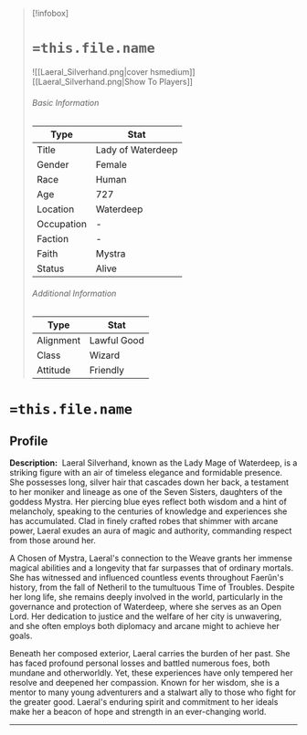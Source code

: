 > [!infobox]
> # `=this.file.name`
> ![[Laeral_Silverhand.png|cover hsmedium]]
> [[Laeral_Silverhand.png|Show To Players]]
> ###### Basic Information
> Type |  Stat |
> ---|---|
> Title | Lady of Waterdeep |
> Gender | Female |
> Race | Human |
> Age | 727 |
> Location | Waterdeep |
> Occupation | - |
> Faction | - |
> Faith | Mystra |
> Status | Alive |
> ###### Additional Information
> Type |  Stat |
> ---|---|
> Alignment | Lawful Good |
> Class | Wizard |
> Attitude | Friendly |

# `=this.file.name`
## Profile

**Description:** 
Laeral Silverhand, known as the Lady Mage of Waterdeep, is a striking figure with an air of timeless elegance and formidable presence. She possesses long, silver hair that cascades down her back, a testament to her moniker and lineage as one of the Seven Sisters, daughters of the goddess Mystra. Her piercing blue eyes reflect both wisdom and a hint of melancholy, speaking to the centuries of knowledge and experiences she has accumulated. Clad in finely crafted robes that shimmer with arcane power, Laeral exudes an aura of magic and authority, commanding respect from those around her.

A Chosen of Mystra, Laeral's connection to the Weave grants her immense magical abilities and a longevity that far surpasses that of ordinary mortals. She has witnessed and influenced countless events throughout Faerûn's history, from the fall of Netheril to the tumultuous Time of Troubles. Despite her long life, she remains deeply involved in the world, particularly in the governance and protection of Waterdeep, where she serves as an Open Lord. Her dedication to justice and the welfare of her city is unwavering, and she often employs both diplomacy and arcane might to achieve her goals.

Beneath her composed exterior, Laeral carries the burden of her past. She has faced profound personal losses and battled numerous foes, both mundane and otherworldly. Yet, these experiences have only tempered her resolve and deepened her compassion. Known for her wisdom, she is a mentor to many young adventurers and a stalwart ally to those who fight for the greater good. Laeral's enduring spirit and commitment to her ideals make her a beacon of hope and strength in an ever-changing world.

---